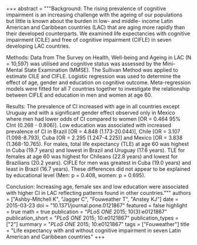 +++
abstract = """Background: The rising prevalence of cognitive impairment is an increasing challenge with the ageing of our populations but little is known about the burden in low- and middle- income Latin American and Caribbean countries (LAC) that are aging more rapidly than their developed counterparts. We examined life expectancies with cognitive impairment (CILE) and free of cognitive impairment (CIFLE) in seven developing LAC countries.

Methods: Data from The Survey on Health, Well-being and Ageing in LAC (N = 10,597) was utilised and cognitive status was assessed by the Mini-Mental State Examination (MMSE). The Sullivan Method was applied to estimate CILE and CIFLE. Logistic regression was used to determine the effect of age, gender and education on cognitive outcome. Meta-regression models were fitted for all 7 countries together to investigate the relationship between CIFLE and education in men and women at age 60.

Results: The prevalence of CI increased with age in all countries except Uruguay and with a significant gender effect observed only in Mexico where men had lower odds of CI compared to women [OR = 0.464 95% CInt (0.268 - 0.806)]. Low education was associated with increased prevalence of CI in Brazil [OR = 4.848 (1.173-20.044)], Chile [OR = 3.107 (1.098-8.793), Cuba [OR = 2.295 (1.247-4.225)] and Mexico [OR = 3.838 (1.368-10.765). For males, total life expectancy (TLE) at age 60 was highest in Cuba (19.7 years) and lowest in Brazil and Uruguay (17.6 years). TLE for females at age 60 was highest for Chileans (22.8 years) and lowest for Brazilians (20.2 years). CIFLE for men was greatest in Cuba (19.0 years) and least in Brazil (16.7 years). These differences did not appear to be explained by educational level (Men: p = 0.408, women: p = 0.695).

Conclusion: Increasing age, female sex and low education were associated with higher CI in LAC reflecting patterns found in other countries."""
authors = ["Ashby-Mitchell K", "Jagger C", "Fouweather T", "Anstey KJ"]
date = 2015-03-23
doi = "10.1371/journal.pone.0121867"
featured = false
highlight = true
math = true
publication = "*PLoS ONE* 2015; 10(3):e0121867"
publication_short = "*PLoS ONE* 2015; 10:e0121867"
publication_types = ["2"]
summary = "*PLoS ONE* 2015; 10:e0121867"
tags = ["Fouweather"]
title = "Life expectancy with and without cognitive impairment in seven Latin American and Caribbean countries"
+++
